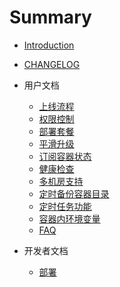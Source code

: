 # Summary

* [Introduction](README.md)

* [CHANGELOG](CHANGELOG.md)

* 用户文档
	* [上线流程](docs/user-docs/setup.md)
	* [权限控制](docs/user-docs/permission.md)
	* [部署套餐](docs/user-docs/combos.md)
	* [平滑升级](docs/user-docs/rolling-update.md)
	* [订阅容器状态](docs/user-docs/subscribers.md)
	* [健康检查](docs/user-docs/healthcheck.md)
	* [多机房支持](docs/user-docs/zone.md)
	* [定时备份容器目录](docs/user-docs/backup.md)
	* [定时任务功能](docs/user-docs/crontab.md)
	* [容器内环境变量](docs/user-docs/env.md)
	* [FAQ](docs/user-docs/FAQ.md)

* 开发者文档
	* [部署](docs/dev-docs/deploy.md)
